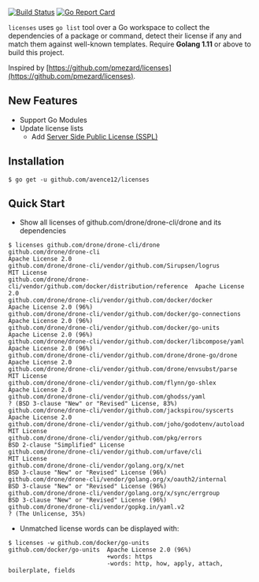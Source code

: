 [![Build Status](https://travis-ci.org/avence12/licenses.png?branch=master)](https://travis-ci.org/avence12/licenses) [![Go Report Card](https://goreportcard.com/badge/github.com/avence12/licenses)](https://goreportcard.com/report/github.com/avence12/licenses)

`licenses` uses `go list` tool over a Go workspace to collect the dependencies
of a package or command, detect their license if any and match them against
well-known templates. Require **Golang 1.11** or above to build this project.

Inspired by [https://github.com/pmezard/licenses](https://github.com/pmezard/licenses).

## New Features

- Support Go Modules
- Update license lists
    - Add [Server Side Public License (SSPL)](https://www.mongodb.com/licensing/server-side-public-license)

## Installation

```
$ go get -u github.com/avence12/licenses
```

## Quick Start

- Show all licenses of github.com/drone/drone-cli/drone and its dependencies

```
$ licenses github.com/drone/drone-cli/drone
github.com/drone/drone-cli                                                  Apache License 2.0
github.com/drone/drone-cli/vendor/github.com/Sirupsen/logrus                MIT License
github.com/drone/drone-cli/vendor/github.com/docker/distribution/reference  Apache License 2.0
github.com/drone/drone-cli/vendor/github.com/docker/docker                  Apache License 2.0 (96%)
github.com/drone/drone-cli/vendor/github.com/docker/go-connections          Apache License 2.0 (96%)
github.com/drone/drone-cli/vendor/github.com/docker/go-units                Apache License 2.0 (96%)
github.com/drone/drone-cli/vendor/github.com/docker/libcompose/yaml         Apache License 2.0 (96%)
github.com/drone/drone-cli/vendor/github.com/drone/drone-go/drone           Apache License 2.0
github.com/drone/drone-cli/vendor/github.com/drone/envsubst/parse           MIT License
github.com/drone/drone-cli/vendor/github.com/flynn/go-shlex                 Apache License 2.0
github.com/drone/drone-cli/vendor/github.com/ghodss/yaml                    ? (BSD 3-clause "New" or "Revised" License, 83%)
github.com/drone/drone-cli/vendor/github.com/jackspirou/syscerts            Apache License 2.0
github.com/drone/drone-cli/vendor/github.com/joho/godotenv/autoload         MIT License
github.com/drone/drone-cli/vendor/github.com/pkg/errors                     BSD 2-clause "Simplified" License
github.com/drone/drone-cli/vendor/github.com/urfave/cli                     MIT License
github.com/drone/drone-cli/vendor/golang.org/x/net                          BSD 3-clause "New" or "Revised" License (96%)
github.com/drone/drone-cli/vendor/golang.org/x/oauth2/internal              BSD 3-clause "New" or "Revised" License (96%)
github.com/drone/drone-cli/vendor/golang.org/x/sync/errgroup                BSD 3-clause "New" or "Revised" License (96%)
github.com/drone/drone-cli/vendor/gopkg.in/yaml.v2                          ? (The Unlicense, 35%)
```

- Unmatched license words can be displayed with:

```
$ licenses -w github.com/docker/go-units
github.com/docker/go-units  Apache License 2.0 (96%)
                            +words: https
                            -words: http, how, apply, attach, boilerplate, fields
```

